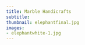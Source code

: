 ```yaml
---
title: Marble Handicrafts
subtitle:
thumbnail: elephantfinal.jpg
images:
- elephantwhite-1.jpg
---
```


